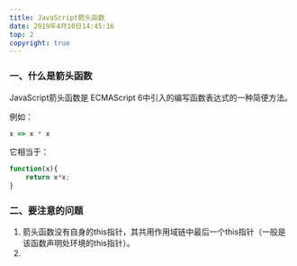 ```yaml
---
title: JavaScript箭头函数
date: 2019年4月10日14:45:16
top: 2
copyright: true
---
```






### 一、什么是箭头函数

JavaScript箭头函数是 ECMAScript 6中引入的编写函数表达式的一种简便方法。

<!--more-->

例如：

```javascript
x => x * x
```

它相当于：

```javascript
function(x){
    return x*x;
}
```

### 二、要注意的问题

1. 箭头函数没有自身的this指针，其共用作用域链中最后一个this指针（一般是该函数声明处环境的this指针）。
2. 



